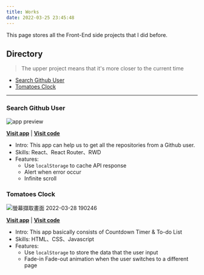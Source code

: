 ```yaml
---
title: Works
date: 2022-03-25 23:45:48
---
```


This page stores all the Front-End side projects that I did before.

## Directory
> The upper project means that it's more closer to the current time
+ [Search Github User](#Search-Github-User)
+ [Tomatoes Clock](#Tomatoes-Clock)

----------------------------------

### Search Github User
<img src="https://user-images.githubusercontent.com/67775387/160247438-e96862a9-230f-4f38-abef-74c595b22f96.png" alt="app preview"/>

**[Visit app](https://aleetsaiya.github.io/dcard-frontend-hw/)** | **[Visit code](https://github.com/aleetsaiya/dcard-frontend-hw)**

+ Intro: This app can help us to get all the repositories from a Github user.
+ Skills: React、React Router、RWD
+ Features:
    - Use `localStorage` to cache API response
    - Alert when error occur
    - Infinite scroll

### Tomatoes Clock
<img alt="螢幕擷取畫面 2022-03-28 190246" src="https://user-images.githubusercontent.com/67775387/160384753-e65efcb7-39a9-422a-b922-98844f7e9d86.png">

**[Visit app](https://aleetsaiya.github.io/tomatoes-clock/)** | **[Visit code](https://github.com/aleetsaiya/tomatoes-clock)**

+ Intro: This app basically consists of Countdown Timer & To-do List
+ Skills: HTML、CSS、Javascript
+ Features:
    - Use `localStorage` to store the data that the user input
    - Fade-in Fade-out animation when the user switches to a different page